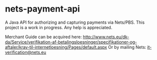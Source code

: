 nets-payment-api
================

A Java API for authorizing and capturing payments via Nets/PBS. This project is a work in progress.
Any help is appreciated.

Merchant Guide can be acquired here: http://www.nets.eu/dk-da/Service/verifikation-af-betalingsloesninger/specifikationer-og-aftaler/krav-til-internetloesning/Pages/default.aspx
Or by mailing Nets: it-verification@nets.eu